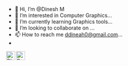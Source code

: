 - 👋 Hi, I’m @Dinesh M
- 👀 I’m interested in Computer Graphics...
- 🌱 I’m currently learning Graphics tools...
- 💞️ I’m looking to collaborate on ...
- 📫 How to reach me  ddineah0@gmail.com...
- 
[<img src="https://cdn.simpleicons.org/blender/000/fff" alt="Blender" align=left width=24 height=24>](https://github.com/Dinesh0N/)
<img src="https://cdn.simpleicons.org/boxysvg/000/fff" alt="Boxy SVG" align=left width=24 height=24>
<!---
Dinesh0N/Dinesh0N is a ✨ special ✨ repository because its `README.md` (this file) appears on your GitHub profile.
You can click the Preview link to take a look at your changes.
--->

